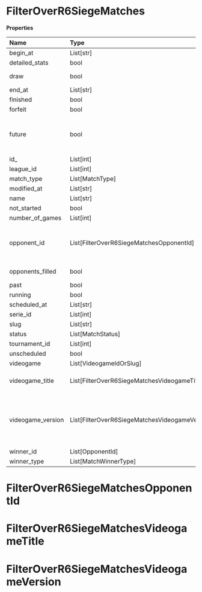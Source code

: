 # FilterOverR6SiegeMatches

**Properties**

| Name              | Type                                           | Required | Description                                                                                                                                                                                                               |
| :---------------- | :--------------------------------------------- | :------- | :------------------------------------------------------------------------------------------------------------------------------------------------------------------------------------------------------------------------ |
| begin_at          | List[str]                                      | ❌       |                                                                                                                                                                                                                           |
| detailed_stats    | bool                                           | ❌       | Whether the match offers full stats                                                                                                                                                                                       |
| draw              | bool                                           | ❌       | Whether result of the match is a draw                                                                                                                                                                                     |
| end_at            | List[str]                                      | ❌       |                                                                                                                                                                                                                           |
| finished          | bool                                           | ❌       |                                                                                                                                                                                                                           |
| forfeit           | bool                                           | ❌       | Whether match was forfeited                                                                                                                                                                                               |
| future            | bool                                           | ❌       | `true` for future matches only, `false` for past matches only. <br/>Filtering is done on the `begin_at` value, so matches with `running` status will not appear if `true`.                                                |
| id\_              | List[int]                                      | ❌       |                                                                                                                                                                                                                           |
| league_id         | List[int]                                      | ❌       |                                                                                                                                                                                                                           |
| match_type        | List[MatchType]                                | ❌       |                                                                                                                                                                                                                           |
| modified_at       | List[str]                                      | ❌       |                                                                                                                                                                                                                           |
| name              | List[str]                                      | ❌       |                                                                                                                                                                                                                           |
| not_started       | bool                                           | ❌       |                                                                                                                                                                                                                           |
| number_of_games   | List[int]                                      | ❌       |                                                                                                                                                                                                                           |
| opponent_id       | List[FilterOverR6SiegeMatchesOpponentId]       | ❌       | A Team or a Player (id or slug). You can use`filter[winner_type]=Team` or `filter[winner_type]=Player` to focus on teams or players.                                                                                      |
| opponents_filled  | bool                                           | ❌       | Whether a match has opponents filled i.e. opponents are not TBD.                                                                                                                                                          |
| past              | bool                                           | ❌       |                                                                                                                                                                                                                           |
| running           | bool                                           | ❌       |                                                                                                                                                                                                                           |
| scheduled_at      | List[str]                                      | ❌       |                                                                                                                                                                                                                           |
| serie_id          | List[int]                                      | ❌       |                                                                                                                                                                                                                           |
| slug              | List[str]                                      | ❌       |                                                                                                                                                                                                                           |
| status            | List[MatchStatus]                              | ❌       |                                                                                                                                                                                                                           |
| tournament_id     | List[int]                                      | ❌       |                                                                                                                                                                                                                           |
| unscheduled       | bool                                           | ❌       |                                                                                                                                                                                                                           |
| videogame         | List[VideogameIdOrSlug]                        | ❌       |                                                                                                                                                                                                                           |
| videogame_title   | List[FilterOverR6SiegeMatchesVideogameTitle]   | ❌       | A videogame title id or slug. <br/>Only for `/csgo/*`, `/codmw/*`, `/fifa/*` and `/ow/*` endpoints <br/>                                                                                                                  |
| videogame_version | List[FilterOverR6SiegeMatchesVideogameVersion] | ❌       | Filter by the names of videogame versions, all versions using `filter[videogame_version]=all`, or by the latest version using `filter[videogame_version]=latest` <br/>Only for `valorant/*` and `/lol/*` endpoints. <br/> |
| winner_id         | List[OpponentId]                               | ❌       |                                                                                                                                                                                                                           |
| winner_type       | List[MatchWinnerType]                          | ❌       |                                                                                                                                                                                                                           |

# FilterOverR6SiegeMatchesOpponentId

# FilterOverR6SiegeMatchesVideogameTitle

# FilterOverR6SiegeMatchesVideogameVersion
